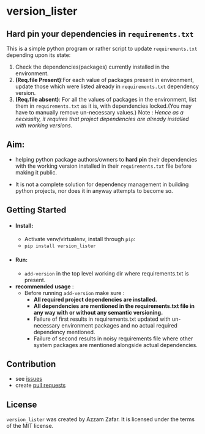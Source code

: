 # version_lister
## Hard pin your dependencies in `requirements.txt`

This is a simple python program or rather script to update `requirements.txt` depending upon its state:
1. Check the dependencies(packages) currently installed in the environment.
2. **(Req.file Present)**:For each value of packages present in environment, update those which were listed already in       `requirements.txt` dependency version.
3. **(Req.file absent)**: For all the values of packages in the environment, list them in `requirements.txt` as it is,
    with dependencies locked.(You may have to manually remove un-necessary values.)
Note : *Hence as a necessity, it requires that project dependencies are already installed with working versions*.
## Aim:
- helping python package authors/owners to **hard pin** their dependencies with the working version installed in their `requirements.txt` file before making it public.

- It is not a complete solution for dependency management in building python projects, nor does it in anyway attempts to become so.

## Getting Started

- #### Install:
    - Activate venv/virtualenv, install through `pip`:
    - `pip install version_lister`
- #### Run:
    - `add-version`
        in the top level working dir where requirements.txt is present.
- **recommended usage** :
    * Before running `add-version` make sure :
        - **All required project dependencies are installed.**
        - **All dependencies are mentioned in the requirements.txt file in any way with or without any semantic versioning.**
        - Failure of first results in requirements.txt updated with un-necessary environment packages and no actual required dependency mentioned.
        - Failure of second results in noisy requirements file where other system packages are mentioned alongside actual dependencies.
## Contribution
- see [issues](https://github.com/azzamzafar/version_lister/issues)
- create [pull requests](https://github.com/azzamzafar/version_lister/pulls)
## License
`version_lister` was created by Azzam Zafar. It is licensed under the terms
of the MIT license.